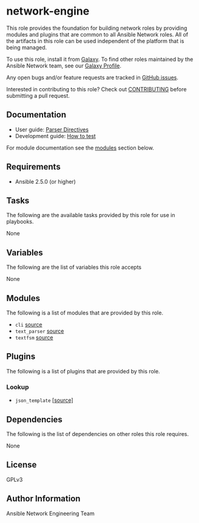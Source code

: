 # network-engine

This role provides the foundation for building network roles by providing
modules and plugins that are common to all Ansible Network roles.  All of
the artifacts in this role can be used independent of the platform that is
being managed.

To use this role, install it from [Galaxy](https://galaxy.ansible.com/ansible-network/network-engine/). To find other roles maintained by the Ansible Network team, see our [Galaxy Profile](https://galaxy.ansible.com/ansible-network/).

Any open bugs and/or feature requests are tracked in [GitHub issues](https://github.com/ansible-network/network-engine/issues).

Interested in contributing to this role? Check out [CONTRIBUTING](https://github.com/ansible-network/network-engine/blob/devel/CONTRIBUTING.md) before submitting a pull request.

## Documentation

* User guide: [Parser Directives](https://github.com/ansible-network/network-engine/blob/devel/docs/directives/parser_directives.md)
* Development guide: [How to test](https://github.com/ansible-network/network-engine/blob/devel/docs/tests/test_guide.md)

For module documentation see the [modules](#modules) section below.

## Requirements

* Ansible 2.5.0 (or higher)

## Tasks

The following are the available tasks provided by this role for use in
playbooks.

None

## Variables

The following are the list of variables this role accepts

None

## Modules

The following is a list of modules that are provided by this role.

* `cli` [source](https://github.com/ansible-network/network-engine/blob/devel/action_plugins/cli.py)
* `text_parser` [source](https://github.com/ansible-network/network-engine/blob/devel/library/text_parser.py)
* `textfsm` [source](https://github.com/ansible-network/network-engine/blob/devel/library/textfsm.py)

## Plugins

The following is a list of plugins that are provided by this role.

### Lookup

* `json_template` [[source]](lookup_plugins/json_template.py)

## Dependencies

The following is the list of dependencies on other roles this role requires.

None

## License

GPLv3

## Author Information

Ansible Network Engineering Team
